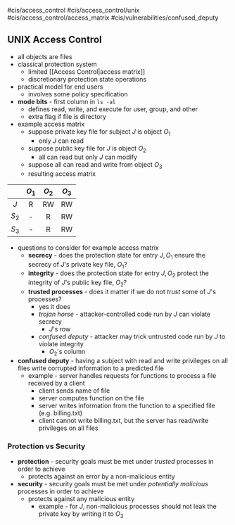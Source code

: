 #cis/access_control #cis/access_control/unix #cis/access_control/access_matrix #cis/vulnerabilities/confused_deputy 
## UNIX Access Control
- all objects are files
- classical protection system
	- limited [[Access Control|access matrix]]
	- discretionary protection state operations
- practical model for end users
	- involves some policy specification
- **mode bits** - first column in `ls -al`
	- defines read, write, and execute for user, group, and other
	- extra flag if file is directory
- example access matrix
	- suppose private key file for subject $J$ is object $O_1$
		- only $J$ can read
	- suppose public key file for $J$ is object $O_2$
		- all can read but only $J$ can modify
	- suppose all can read and write from object $O_3$
	- resulting access matrix

|       | $O_1$ | $O_2$ | $O_3$ |
|:-----:|:-----:|:-----:|:-----:|
|  $J$  |   R   |  RW   |  RW   |
| $S_2$ |   -   |   R   |  RW   |
| $S_3$ |   -   |   R   |  RW   |
- questions to consider for example access matrix
	- **secrecy** - does the protection state for entry $J, O_1$ ensure the secrecy of $J$'s private key file, $O_1$?
	- **integrity** - does the protection state for entry $J, O_2$ protect the integrity of $J$'s public key file, $O_2$?
	- **trusted processes** - does it matter if we do not *trust* some of $J$'s processes?
		- yes it does
		- *trojan horse* - attacker-controlled code run by $J$ can violate secrecy
			- $J$'s row
		- *confused deputy* - attacker may trick untrusted code run by $J$ to violate integrity
			- $O_2$'s column
- **confused deputy** - having a subject with read and write privileges on all files write corrupted information to a predicted file
	- example - server handles requests for functions to process a file received by a client
		- client sends name of file
		- server computes function on the file
		- server writes information from the function to a specified file (e.g. billing.txt)
		- client cannot write billing.txt, but the server has read/write privileges on all files
### Protection vs Security
- **protection** - security goals must be met under *trusted* processes in order to achieve
	- protects against an error by a non-malicious entity
- **security** - security goals must be met under *potentially malicious* processes in order to achieve
	- protects against any malicious entity
		- example - for $J$, non-malicious processes should not leak the private key by writing it to $O_3$